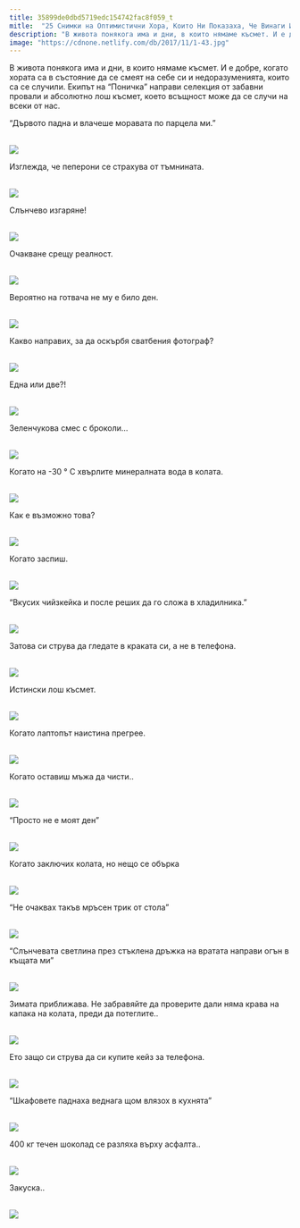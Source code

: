 ```yaml
---
title: 35899de0dbd5719edc154742fac8f059_t
mitle:  "25 Снимки на Оптимистични Хора, Които Ни Показаха, Че Винаги Има Положителна Страна!"
description: "В живота понякога има и дни, в които нямаме късмет. И е добре, когато хората са в състояние да се смеят на себе си и недоразуменията, които са се случили. Екипът на &qout;Пон"
image: "https://cdnone.netlify.com/db/2017/11/1-43.jpg"
---
```


 <p>В живота понякога има и дни, в които нямаме късмет. И е добре, когато хората са в състояние да се смеят на себе си и недоразуменията, които са се случили. Екипът на “Поничка” направи селекция от забавни провали и абсолютно лош късмет, което всъщност може да се случи на всеки от нас.</p>      <p>“Дървото падна и влачеше моравата по парцела ми.”</p> <p> <br/><img src="https://cdnone.netlify.com/db/2017/11/1-43.jpg"/><br/></p> <p>Изглежда, че пеперони се страхува от тъмнината.</p>      <p> <br/><img src="https://cdnone.netlify.com/db/2017/11/2-42.jpg"/><br/></p> <p>Слънчево изгаряне!</p> <p> <br/><img src="https://cdnone.netlify.com/db/2017/11/3-43.jpg"/><br/></p> <p>Очакване срещу реалност.</p>      <p> <br/><img src="https://cdnone.netlify.com/db/2017/11/4-43.jpg"/><br/></p> <p>Вероятно на готвача не му е било ден.</p> <p> <br/><img src="https://cdnone.netlify.com/db/2017/11/5-41.jpg"/><br/></p> <p>Какво направих, за да оскърбя сватбения фотограф?</p> <p> <br/><img src="https://cdnone.netlify.com/db/2017/11/6-43.jpg"/><br/></p> <p>Една или две?!</p>      <p> <br/><img src="https://cdnone.netlify.com/db/2017/11/7-43.jpg"/><br/></p> <p>Зеленчукова смес с броколи…</p> <p> <br/><img src="https://cdnone.netlify.com/db/2017/11/8-43.jpg"/><br/></p> <p>Когато на -30 ° C хвърлите минералната вода в колата.</p>      <p> <br/><img src="https://cdnone.netlify.com/db/2017/11/9-43.jpg"/><br/></p> <p>Как е възможно това?</p> <p> <br/><img src="https://cdnone.netlify.com/db/2017/11/10-43.jpg"/><br/></p> <p>Когато заспиш.</p> <p> <br/><img src="https://cdnone.netlify.com/db/2017/11/11-43.jpg"/><br/></p> <p>“Вкусих чийзкейка и после реших да го сложа в хладилника.”</p> <p> <br/><img src="https://cdnone.netlify.com/db/2017/11/12-41.jpg"/><br/></p> <p>Затова си струва да гледате в краката си, а не в телефона.</p> <p> <br/><img src="https://cdnone.netlify.com/db/2017/11/13-42.jpg"/><br/></p> <p>Истински лош късмет.</p> <p> <br/><img src="https://cdnone.netlify.com/db/2017/11/14-38.jpg"/><br/></p> <p>Когато лаптопът наистина прегрее.</p> <p> <br/><img src="https://cdnone.netlify.com/db/2017/11/15-39.jpg"/><br/></p> <p>Когато оставиш мъжа да чисти..</p> <p> <br/><img src="https://cdnone.netlify.com/db/2017/11/16-33.jpg"/><br/></p> <p>“Просто не е моят ден”</p> <p> <br/><img src="https://cdnone.netlify.com/db/2017/11/17-6.png"/></p> <p>Когато заключих колата, но нещо се обърка</p> <p> <br/><img src="https://cdnone.netlify.com/db/2017/11/18-28.jpg"/><br/></p> <p>“Не очаквах такъв мръсен трик от стола”</p> <p> <br/><img src="https://cdnone.netlify.com/db/2017/11/19-22.jpg"/><br/></p> <p>“Слънчевата светлина през стъклена дръжка на вратата направи огън в къщата ми”</p> <p> <br/><img src="https://cdnone.netlify.com/db/2017/11/20-21.jpg"/><br/></p> <p>Зимата приближава. Не забравяйте да проверите дали няма крава на капака на колата, преди да потеглите..</p> <p> <br/><img src="https://cdnone.netlify.com/db/2017/11/21-20.jpg"/><br/></p> <p>Ето защо си струва да си купите кейз за телефона.</p> <p> <br/><img src="https://cdnone.netlify.com/db/2017/11/22-15.jpg"/><br/></p> <p>“Шкафовете паднаха веднага щом влязох в кухнята”</p> <p> <br/><img src="https://cdnone.netlify.com/db/2017/11/23-16.jpg"/><br/></p> <p>400 кг течен шоколад се разляха върху асфалта..</p> <p> <br/><img src="https://cdnone.netlify.com/db/2017/11/24-14.jpg"/><br/></p> <p>Закуска..</p> <p> <br/><img src="https://cdnone.netlify.com/db/2017/11/25-13.jpg"/><br/></p>       